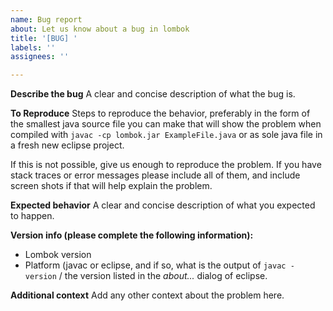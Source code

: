 ```yaml
---
name: Bug report
about: Let us know about a bug in lombok
title: '[BUG] '
labels: ''
assignees: ''

---
```


**Describe the bug**
A clear and concise description of what the bug is.

**To Reproduce**
Steps to reproduce the behavior, preferably in the form of the smallest java source file you can make that will show the
problem when compiled with `javac -cp lombok.jar ExampleFile.java` or as sole java file in a fresh new eclipse project.

If this is not possible, give us enough to reproduce the problem. If you have stack traces or error messages please
include all of them, and include screen shots if that will help explain the problem.

**Expected behavior**
A clear and concise description of what you expected to happen.

**Version info (please complete the following information):**

- Lombok version
- Platform (javac or eclipse, and if so, what is the output of `javac -version` / the version listed in the _about..._
  dialog of eclipse.

**Additional context**
Add any other context about the problem here.
